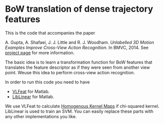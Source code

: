 BoW translation of dense trajectory features
===============
This is the code that accompanies the paper

A. Gupta, A. Shafaei, J. J. Little and R. J. Woodham. *Unlabelled 3D Motion Examples Improve Cross-View Action Recognition*. In BMVC, 2014.
See [project page](http://cs.ubc.ca/research/motion-view-translation/) for more information.

The basic idea is to learn a transformation function for BoW features that translates the feature descriptor as if they were seen from another view point. Weuse this idea to perform cross-view action recognition.

In order to run this code you need to have
* [VLFeat](http://www.vlfeat.org/) for Matlab.
* [LibLinear](http://www.csie.ntu.edu.tw/~cjlin/liblinear/) for Matlab.

We use VLFeat to calculate [Homogenous Kernel Maps](http://www.vlfeat.org/api/homkermap.html) if chi-squared kernel. LibLinear is used to train an SVM. You can easily replace these parts with any other implementations you like.

